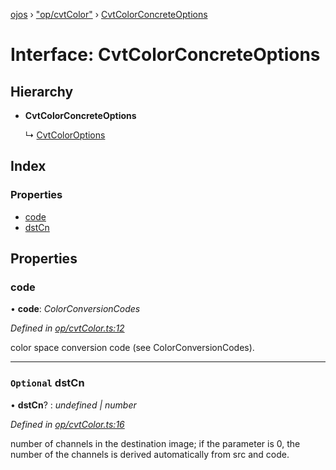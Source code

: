 [ojos](../README.md) › ["op/cvtColor"](../modules/_op_cvtcolor_.md) › [CvtColorConcreteOptions](_op_cvtcolor_.cvtcolorconcreteoptions.md)

# Interface: CvtColorConcreteOptions

## Hierarchy

* **CvtColorConcreteOptions**

  ↳ [CvtColorOptions](_op_cvtcolor_.cvtcoloroptions.md)

## Index

### Properties

* [code](_op_cvtcolor_.cvtcolorconcreteoptions.md#code)
* [dstCn](_op_cvtcolor_.cvtcolorconcreteoptions.md#optional-dstcn)

## Properties

###  code

• **code**: *ColorConversionCodes*

*Defined in [op/cvtColor.ts:12](https://github.com/cancerberoSgx/mirada/blob/3544b58/ojos/src/op/cvtColor.ts#L12)*

color space conversion code (see ColorConversionCodes).

___

### `Optional` dstCn

• **dstCn**? : *undefined | number*

*Defined in [op/cvtColor.ts:16](https://github.com/cancerberoSgx/mirada/blob/3544b58/ojos/src/op/cvtColor.ts#L16)*

number of channels in the destination image; if the parameter is 0, the number of the channels is derived automatically from src and code.
